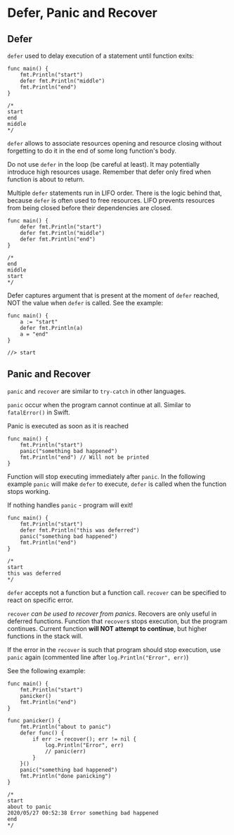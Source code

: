 # Defer, Panic and Recover

## Defer
`defer` used to delay execution of a statement until function exits:

```
func main() {
	fmt.Println("start")
	defer fmt.Println("middle")
	fmt.Println("end")
}

/*
start
end
middle
*/
```

`defer` allows to associate resources opening and resource closing without forgetting to do it in the end of some long function's body.

Do not use `defer` in the loop (be careful at least). It may potentially introduce high resources usage. Remember that defer only fired when function is about to return.


Multiple `defer` statements run in LIFO order. There is the logic behind that, because `defer` is often used to free resources. LIFO prevents resources from being closed before their dependencies are closed.

```
func main() {
	defer fmt.Println("start")
	defer fmt.Println("middle")
	defer fmt.Println("end")
}

/*
end
middle
start
*/
```

Defer captures argument that is present at the moment of `defer` reached, NOT the value when `defer` is called. See the example:

```
func main() {
	a := "start"
	defer fmt.Println(a)
	a = "end"
}

//> start
```


## Panic and Recover
`panic` and `recover` are similar to `try-catch` in other languages. 

`panic` occur when the program cannot continue at all. Similar to `fatalError()` in Swift.

Panic is executed as soon as it is reached

```
func main() {
	fmt.Println("start")
	panic("something bad happened")
	fmt.Println("end") // Will not be printed
}
```

Function will stop executing immediately after `panic`. In the following example `panic` will make `defer` to execute, 
`defer` is called when the function stops working.

If nothing handles `panic` - program will exit!

```
func main() {
	fmt.Println("start")
	defer fmt.Println("this was deferred")
	panic("something bad happened")
	fmt.Println("end")
}

/*
start
this was deferred
*/
```

`defer` accepts not a function but a function call. `recover` can be specified to react on specific error.

`recover` *can be used to recover from panics*. Recovers are only useful in deferred functions. Function that `recover`s stops execution, but the program continues. Current function **will NOT attempt to continue**, but higher functions in the stack will.

If the error in the `recover` is such that program should stop execution, use `panic` again (commented line after `log.Println("Error", err)`)

See the following example:

```
func main() {
	fmt.Println("start")
	panicker()
	fmt.Println("end")
}

func panicker() {
	fmt.Println("about to panic")
	defer func() {
		if err := recover(); err != nil {
			log.Println("Error", err)
			// panic(err)
		}
	}()
	panic("something bad happened")
	fmt.Println("done panicking")
}

/*
start
about to panic
2020/05/27 00:52:38 Error something bad happened
end
*/
```

